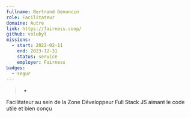 ```yaml
---
fullname: Bertrand Denoncin
role: Facilitateur
domaine: Autre
link: https://fairness.coop/
github: volubyl
missions:
  - start: 2022-02-11
    end: 2023-12-31
    status: service
    employer: Fairness
badges:
  - segur
---
```


>-
  Facilitateur au sein de la Zone Développeur Full Stack JS aimant le code utile
  et bien conçu
